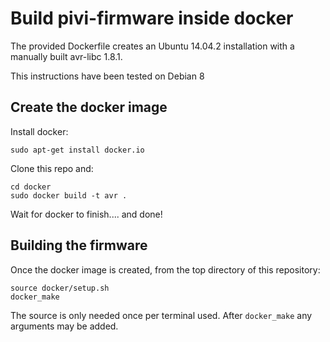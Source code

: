 # Build pivi-firmware inside docker

The provided Dockerfile creates an Ubuntu 14.04.2 installation with a
manually built avr-libc 1.8.1.

This instructions have been tested on Debian 8

## Create the docker image

Install docker:

    sudo apt-get install docker.io

Clone this repo and:

    cd docker
    sudo docker build -t avr .

Wait for docker to finish.... and done!

## Building the firmware

Once the docker image is created, from the top directory of this
repository:

    source docker/setup.sh
    docker_make

The source is only needed once per terminal used. After `docker_make`
any arguments may be added.

